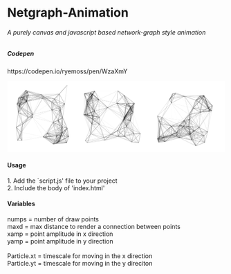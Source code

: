 # Netgraph-Animation
<h6>A purely canvas and javascript based network-graph style animation<h6>
<h5>Codepen</h5> https://codepen.io/ryemoss/pen/WzaXmY

![preview](netgraphprev.png)

<h4>Usage</h4>
1. Add the `script.js' file to your project<br>
2. Include the body of 'index.html'<br>

<h4>Variables</h4>

numps = number of draw points<br>
maxd = max distance to render a connection between points<br>
xamp = point amplitude in x direction<br>
yamp = point amplitude in y direction<br>
<br>
Particle.xt = timescale for moving in the x direction<br>
Particle.yt = timescale for moving in the y direciton
